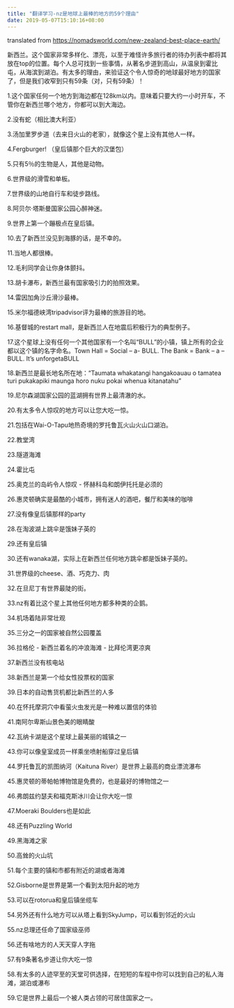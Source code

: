 ```yaml
---
title: "翻译学习-nz是地球上最棒的地方的59个理由"
date: 2019-05-07T15:10:16+08:00
---
```


translated from https://nomadsworld.com/new-zealand-best-place-earth/

新西兰。这个国家非常多样化、漂亮，以至于难怪许多旅行者的待办列表中都将其放在top的位置。每个人总可找到一些事情，从著名步道到高山，从温泉到霍比屯，从海滨到湖泊。有太多的理由，来验证这个令人惊奇的地球最好地方的国家了，但是我们收窄到只有59条（对，只有59条）！

<!--more-->

1.这个国家任何一个地方到海边都在128km以内。意味着只要大约一小时开车，不管你在新西兰哪个地方，你都可以到大海边。

2.没有蛇（相比澳大利亚）

3.汤加里罗步道（去来日火山的老家），就像这个星上没有其他人一样。

4.Fergburger! （皇后镇那个巨大的汉堡包）

5.只有5％的生物是人，其他是动物。

6.世界级的滑雪和单板。

7.世界级的山地自行车和徒步路线。

8.阿贝尔·塔斯曼国家公园心醉神迷。

9.世界上第一个蹦极点在皇后镇。

10.去了新西兰没见到海豚的话，是不幸的。

11.当地人都很棒。

12.毛利同学会让你身体颤抖。

13.胡卡瀑布，新西兰最有国家吸引力的拍照效果。

14.雷因加角沙丘滑沙最棒。

15.米尔福德峡湾tripadvisor评为最棒的旅游目的地。

16.基督城的restart mall，是新西兰人在地震后积极行为的典型例子。

17.这个星球上没有任何一个其他国家有一个名叫“BULL”的小镇，镇上所有的企业都以这个镇的名字命名。Town Hall = Social – a- BULL. The Bank = Bank – a – BULL. It’s unforgetaBULL

18.新西兰是最长地名所在地：“Taumata whakatangi hangakoauau o tamatea turi pukakapiki maunga horo nuku pokai whenua kitanatahu”

19.尼尔森湖国家公园的蓝湖拥有世界上最清澈的水。

20.有太多令人惊叹的地方可以让您大吃一惊。

21.包括在Wai-O-Tapu地热奇境的罗托鲁瓦火山火山口湖泊。

22.教堂湾

23.隧道海滩

24.霍比屯

25.奥克兰的岛屿令人惊叹 - 怀赫科岛和朗伊托托是必须的

26.惠灵顿确实是最酷的小城市，拥有迷人的酒吧，餐厅和美味的咖啡

27.没有像皇后镇那样的party

28.在淘波湖上跳伞是饿妹子英的

29.还有皇后镇

30.还有wanaka湖，实际上在新西兰任何地方跳伞都是饭妹子英的。

31.世界级的cheese、酒、巧克力、肉

32.在旦尼丁有世界最陡的街。

33.nz有着比这个星上其他任何地方都多种类的企鹅。

34.机场着陆非常壮观

35.三分之一的国家被自然公园覆盖

36.拉格伦 - 新西兰着名的冲浪海滩 - 比拜伦湾更凉爽

37.新西兰没有核电站

38.新西兰是第一个给女性投票权的国家

39.日本的自动售货机都比新西兰的人多

40.在怀托摩洞穴中看萤火虫发光是一种难以置信的体验

41.南阿尔卑斯山景色美的眼睛酸

42.瓦纳卡湖是这个星球上最美丽的城镇之一

43.你可以像皇室成员一样乘坐喷射船穿过皇后镇

44.罗托鲁瓦的凯图纳河（Kaituna River）是世界上最高的商业漂流瀑布

45.惠灵顿的蒂帕帕博物馆是免费的，也是最好的博物馆之一

46.弗朗兹约瑟夫和福克斯冰川会让你大吃一惊

47.Moeraki Boulders也是如此

48.还有Puzzling World

49.黑海滩之家

50.高耸的火山坑

51.每个主要的镇和市都有附近的湖或者海滩

52.Gisborne是世界是第一个看到太阳升起的地方

53.可以在rotorua和皇后镇坐缆车

54.另外还有什么地方可以从塔上看到SkyJump，可以看到邻近的火山

55.nz总理还任命了国家级巫师

56.还有啥地方的人天天穿人字拖

57.有9条著名步道让你大吃一惊

58.有太多的人迹罕至的天堂可供选择，在短短的车程中你可以找到自己的私人海滩，湖泊或瀑布

59.它是世界上最后一个被人类占领的可居住国家之一。

